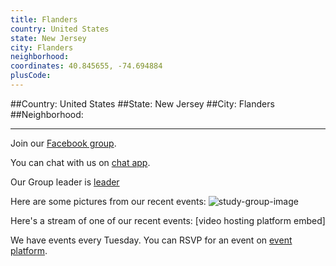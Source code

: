 ```yaml
---
title: Flanders
country: United States
state: New Jersey
city: Flanders
neighborhood: 
coordinates: 40.845655, -74.694884
plusCode:
---
```


##Country: United States
##State: New Jersey
##City: Flanders
##Neighborhood: 
*****
Join our [Facebook group](https://www.facebook.com/groups/free.code.camp.flanders.nj).

You can chat with us on [chat app]().

Our Group leader is [leader]()

Here are some pictures from our recent events:
![study-group-image]()

Here's a stream of one of our recent events:
[video hosting platform embed]

We have events every Tuesday. You can RSVP for an event on [event platform]().
